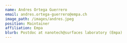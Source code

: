 ```yaml
---
name: Andres Ortega Guerrero
email: andres.ortega-guerrero@empa.ch 
image_path: /images/andres.jpeg
position: Maintainer
affiliation: Empa
blurb: Postdoc at nanotech@surfaces laboratory (Empa)
---
```


